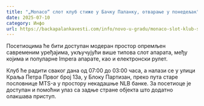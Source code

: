 ```yaml
---
title: "„Monaco“ слот клуб стиже у Бачку Паланку, отварање у понедељак"
date: 2025-07-10
category: Инфо
url: https://backapalankavesti.com/info/novo-u-gradu/monaco-slot-klub-stize-u-backu-palanku-otvaranje-u-ponedeljak/
---
```


Посетиоцима ће бити доступан модеран простор опремљен савременим уређајима, укључујући више типова слот апарата, међу којима и популарне Impera апарате, као и електронски рулет.

Клуб ће радити сваког дана од 07:00 до 03:00 часа, а налази се у улици Краља Петра Првог број 13а, у Блоку Партизан, преко пута старе пословнице MTS-а у простору некадашње NLB банке. За посетиоце је доступан и помоћни улаз са задње стране објекта што додатно олакшава приступ.

